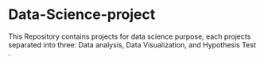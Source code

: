 # Data-Science-project
This Repository contains projects for data science purpose, each projects separated into three: Data analysis, Data Visualization, and Hypothesis Test  .

